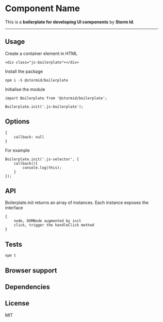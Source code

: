 
# Component Name

This is a **boilerplate for developing UI components** by **Storm Id**.

---

## Usage
Create a container element in HTML
```
<div class="js-boilerplate"></div>
```

Install the package
```
npm i -S @stormid/boilerplate
```

Initialise the module
```
import Boilerplate from '@stormid/boilerplate';

Boilerplate.init('.js-boilerplate');
```

## Options
```
{
    callback: null
}
```

For example
```
Boilerplate.init('.js-selector', {
    callback(){
        console.log(this);
    }
});
```

## API
Boilerplate.init returns an array of instances. Each instance exposes the interface
```
{
    node, DOMNode augmented by init
    click, trigger the handleClick method
}
```

## Tests
```
npm t
```

## Browser support

## Dependencies

## License
MIT